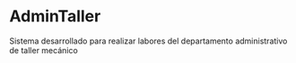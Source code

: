 # AdminTaller
Sistema desarrollado para realizar labores del departamento administrativo de taller mecánico
